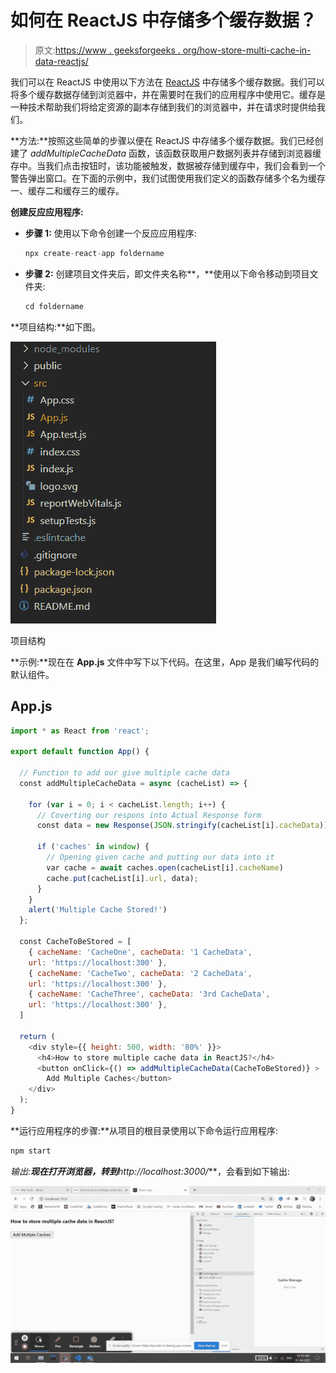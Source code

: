 # 如何在 ReactJS 中存储多个缓存数据？

> 原文:[https://www . geeksforgeeks . org/how-store-multi-cache-in-data-reactjs/](https://www.geeksforgeeks.org/how-to-store-multiple-cache-data-in-reactjs/)

我们可以在 ReactJS 中使用以下方法在 [ReactJS](https://www.geeksforgeeks.org/reactjs-tutorials/) 中存储多个缓存数据。我们可以将多个缓存数据存储到浏览器中，并在需要时在我们的应用程序中使用它。缓存是一种技术帮助我们将给定资源的副本存储到我们的浏览器中，并在请求时提供给我们。

**方法:**按照这些简单的步骤以便在 ReactJS 中存储多个缓存数据。我们已经创建了 *addMultipleCacheData* 函数，该函数获取用户数据列表并存储到浏览器缓存中。当我们点击按钮时，该功能被触发，数据被存储到缓存中，我们会看到一个警告弹出窗口。在下面的示例中，我们试图使用我们定义的函数存储多个名为缓存一、缓存二和缓存三的缓存。

**创建反应应用程序:**

*   **步骤 1:** 使用以下命令创建一个反应应用程序:

    ```jsx
    npx create-react-app foldername
    ```

*   **步骤 2:** 创建项目文件夹后，即文件夹名称**，**使用以下命令移动到项目文件夹:

    ```jsx
    cd foldername
    ```

**项目结构:**如下图。

![](img/f04ae0d8b722a9fff0bd9bd138b29c23.png)

项目结构

**示例:**现在在 **App.js** 文件中写下以下代码。在这里，App 是我们编写代码的默认组件。

## App.js

```jsx
import * as React from 'react';

export default function App() {

  // Function to add our give multiple cache data
  const addMultipleCacheData = async (cacheList) => {

    for (var i = 0; i < cacheList.length; i++) {
      // Coverting our respons into Actual Response form
      const data = new Response(JSON.stringify(cacheList[i].cacheData));

      if ('caches' in window) {
        // Opening given cache and putting our data into it
        var cache = await caches.open(cacheList[i].cacheName)
        cache.put(cacheList[i].url, data);
      }
    }
    alert('Multiple Cache Stored!')
  };

  const CacheToBeStored = [
    { cacheName: 'CacheOne', cacheData: '1 CacheData', 
    url: 'https://localhost:300' },
    { cacheName: 'CacheTwo', cacheData: '2 CacheData', 
    url: 'https://localhost:300' },
    { cacheName: 'CacheThree', cacheData: '3rd CacheData', 
    url: 'https://localhost:300' },
  ]

  return (
    <div style={{ height: 500, width: '80%' }}>
      <h4>How to store multiple cache data in ReactJS?</h4>
      <button onClick={() => addMultipleCacheData(CacheToBeStored)} >
        Add Multiple Caches</button>
    </div>
  );
}
```

**运行应用程序的步骤:**从项目的根目录使用以下命令运行应用程序:

```jsx
npm start
```

**输出:**现在打开浏览器，转到***http://localhost:3000/***，会看到如下输出:

![](img/29cc3881c2724fb75bf1c18a45b98290.png)